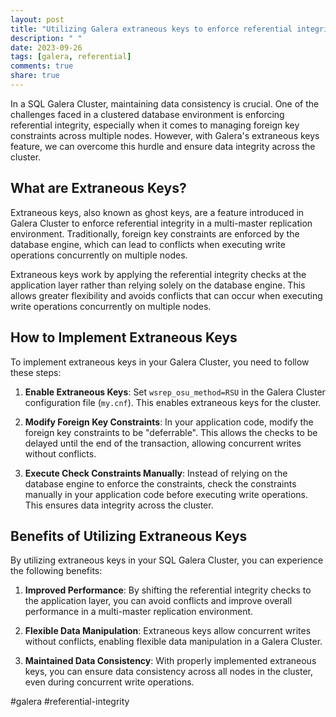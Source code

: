 ```yaml
---
layout: post
title: "Utilizing Galera extraneous keys to enforce referential integrity in SQL Galera Cluster"
description: " "
date: 2023-09-26
tags: [galera, referential]
comments: true
share: true
---
```


In a SQL Galera Cluster, maintaining data consistency is crucial. One of the challenges faced in a clustered database environment is enforcing referential integrity, especially when it comes to managing foreign key constraints across multiple nodes. However, with Galera's extraneous keys feature, we can overcome this hurdle and ensure data integrity across the cluster.

## What are Extraneous Keys?

Extraneous keys, also known as ghost keys, are a feature introduced in Galera Cluster to enforce referential integrity in a multi-master replication environment. Traditionally, foreign key constraints are enforced by the database engine, which can lead to conflicts when executing write operations concurrently on multiple nodes.

Extraneous keys work by applying the referential integrity checks at the application layer rather than relying solely on the database engine. This allows greater flexibility and avoids conflicts that can occur when executing write operations concurrently on multiple nodes.

## How to Implement Extraneous Keys

To implement extraneous keys in your Galera Cluster, you need to follow these steps:

1. **Enable Extraneous Keys**: Set `wsrep_osu_method=RSU` in the Galera Cluster configuration file (`my.cnf`). This enables extraneous keys for the cluster.

2. **Modify Foreign Key Constraints**: In your application code, modify the foreign key constraints to be "deferrable". This allows the checks to be delayed until the end of the transaction, allowing concurrent writes without conflicts.

3. **Execute Check Constraints Manually**: Instead of relying on the database engine to enforce the constraints, check the constraints manually in your application code before executing write operations. This ensures data integrity across the cluster.

## Benefits of Utilizing Extraneous Keys

By utilizing extraneous keys in your SQL Galera Cluster, you can experience the following benefits:

1. **Improved Performance**: By shifting the referential integrity checks to the application layer, you can avoid conflicts and improve overall performance in a multi-master replication environment.

2. **Flexible Data Manipulation**: Extraneous keys allow concurrent writes without conflicts, enabling flexible data manipulation in a Galera Cluster.

3. **Maintained Data Consistency**: With properly implemented extraneous keys, you can ensure data consistency across all nodes in the cluster, even during concurrent write operations.

#galera #referential-integrity